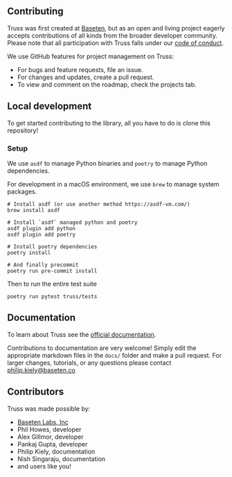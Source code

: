 ## Contributing

Truss was first created at [Baseten](https://baseten.co), but as an open and living project eagerly accepts contributions of all kinds from the broader developer community. Please note that all participation with Truss falls under our [code of conduct](CODE_OF_CONDUCT.md).

We use GitHub features for project management on Truss:

* For bugs and feature requests, file an issue.
* For changes and updates, create a pull request.
* To view and comment on the roadmap, check the projects tab.

## Local development

To get started contributing to the library, all you have to do is clone this repository!

### Setup

We use `asdf` to manage Python binaries and `poetry` to manage Python dependencies.

For development in a macOS environment, we use `brew` to manage system packages.

```
# Install asdf (or use another method https://asdf-vm.com/)
brew install asdf

# Install `asdf` managed python and poetry
asdf plugin add python
asdf plugin add poetry

# Install poetry dependencies
poetry install

# And finally precommit
poetry run pre-commit install
```

Then to run the entire test suite

```
poetry run pytest truss/tests
```

## Documentation

To learn about Truss see the [official documentation](https://truss.baseten.co).

Contributions to documentation are very welcome! Simply edit the appropriate markdown files in the `docs/` folder and make a pull request. For larger changes, tutorials, or any questions please contact [philip.kiely@baseten.co](mailto:philip.kiely@baseten.co)

## Contributors

Truss was made possible by:

* [Baseten Labs, Inc](http://baseten.co)
* Phil Howes, developer
* Alex Gillmor, developer
* Pankaj Gupta, developer
* Philip Kiely, documentation
* Nish Singaraju, documentation
* and users like you!
